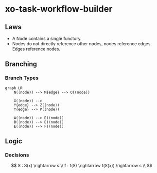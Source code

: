 # xo-task-workflow-builder

## Laws
- A Node contains a single functory.
- Nodes do not directly reference other nodes, nodes reference edges. Edges reference nodes. 

## Branching
### Branch Types

``` mermaid
graph LR
    N((node)) --> M{edge} --> O((node))

    X((node)) --> 
    Y{edge} --> Z((node))
    Y{edge} --> P((node))

    A((node)) --> E((node))
    B((node)) --> E((node))
    E((node)) --> F((node))
```

## Logic

### Decisions

$$
S : S(x) \rightarrow s
\\
f : f(S) \rightarrow f(S(x)) \rightarrow s
\\
$$